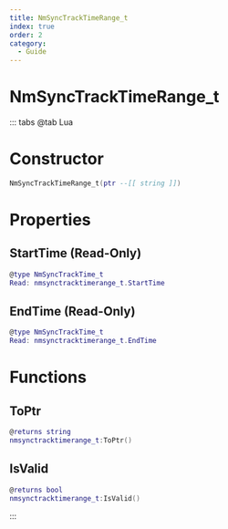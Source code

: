 ```yaml
---
title: NmSyncTrackTimeRange_t
index: true
order: 2
category:
  - Guide
---
```


# NmSyncTrackTimeRange_t

::: tabs
@tab Lua
# Constructor
```lua
NmSyncTrackTimeRange_t(ptr --[[ string ]])
```
# Properties
## StartTime (Read-Only)
```lua
@type NmSyncTrackTime_t
Read: nmsynctracktimerange_t.StartTime
```
## EndTime (Read-Only)
```lua
@type NmSyncTrackTime_t
Read: nmsynctracktimerange_t.EndTime
```
# Functions
## ToPtr
```lua
@returns string
nmsynctracktimerange_t:ToPtr()
```
## IsValid
```lua
@returns bool
nmsynctracktimerange_t:IsValid()
```

:::
